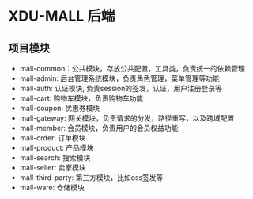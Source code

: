 # XDU-MALL 后端
## 项目模块

+ mall-common：公共模块，存放公共配置，工具类，负责统一的依赖管理
+ mall-admin: 后台管理系统模块，负责角色管理，菜单管理等功能
+ mall-auth: 认证模块, 负责session的签发，认证，用户注册登录等
+ mall-cart: 购物车模块，负责购物车功能
+ mall-coupon: 优惠券模块
+ mall-gateway: 网关模块，负责请求的分发，路径重写，以及跨域配置
+ mall-member: 会员模块，负责用户的会员权益功能
+ mall-order: 订单模块
+ mall-product: 产品模块
+ mall-search: 搜索模块
+ mall-seller: 卖家模块
+ mall-third-party: 第三方模块，比如oss签发等
+ mall-ware: 仓储模块
